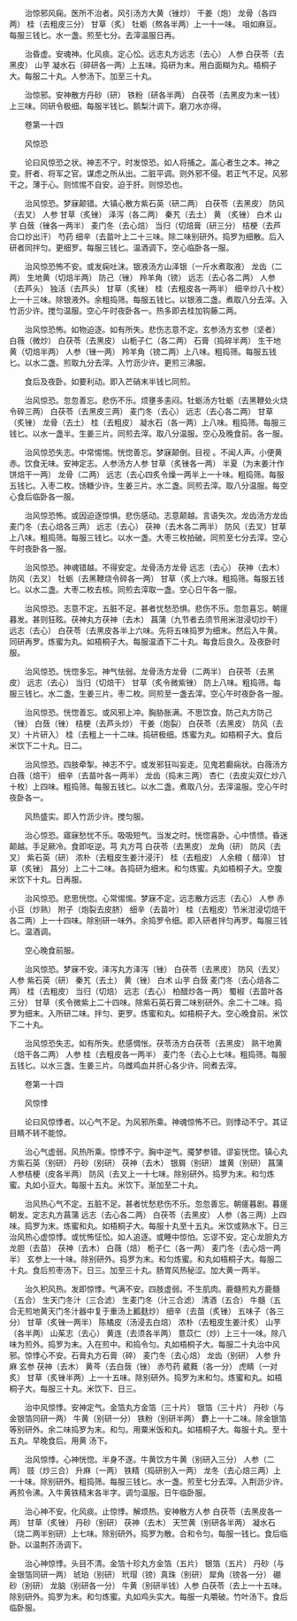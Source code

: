<!-- { "loadSidebar": true } -->
　　治惊邪风痫。医所不治者。风引汤方大黄（锉炒） 干姜（炮） 龙骨（各四两） 桂（去粗皮三分） 甘草（炙） 牡蛎（熬各半两）上一十一味。 咀如麻豆。每服三钱匕。水一盏。煎至七分。去滓温服日再。

　　治昏虚。安魂神。化风痰。定心忪。远志丸方远志（去心） 人参 白茯苓（去黑皮） 山芋 凝水石（碎研各一两）上五味。捣研为末。用白面糊为丸。梧桐子大。每服二十丸。人参汤下。加至三十丸。

　　治惊邪。安神散方丹砂（研） 铁粉（研各半两） 白茯苓（去黑皮为末一钱）上三味。同研令极细。每服半钱匕。鹅梨汁调下。磨刀水亦得。

　　卷第一十四

　　风惊恐

　　论曰风惊恐之状。神志不宁。时发惊恐。如人将捕之。盖心者生之本。神之变。肝者、将军之官。谋虑之所从出。二脏平调。则外邪不侵。若正气不足。风邪干之。薄于心。则怵惕不自安。迫于肝。则惊恐也。

　　治风惊恐。梦寐颠错。大镇心散方紫石英（研二两） 白茯苓（去黑皮） 防风（去叉） 人参 甘草（炙锉） 泽泻（各二两） 秦艽（去土） 黄 （炙锉） 白术 山芋 白蔹（锉各一两半） 麦门冬（去心焙） 当归（切焙膏（研三分） 桔梗（去芦合口炒出汗） 芍药 细辛（去苗叶上二十三味。除二味别研外。捣罗为细散。后入研者同拌匀。更细罗。每服三钱匕。温酒调下。空心临卧各一服。

　　治风惊恐怖不安。或发痫吐沫。银液汤方山泽银（一斤水煮取液） 龙齿（二两） 生地黄（切焙半两） 防己（锉） 羚羊角（镑） 远志（去心各二两） 人参（去芦头） 独活（去芦头） 甘草（炙锉） 桂（去粗皮各一两半） 细辛炒八十枚）上一十三味。除银液外。余粗捣筛。每服五钱匕。以银液二盏。煮取八分去滓。入竹沥少许。搅匀温服。空心午时夜卧各一。热多即去桂加钩藤二两。

　　治风惊恐怖。如物迫逐。如有所失。悲伤志意不定。玄参汤方玄参（坚者） 白薇（微炒） 白茯苓（去黑皮） 山栀子仁（各二两） 石膏（捣碎半两） 生干地黄（切焙半两） 人参（锉一两） 羚羊角（镑二两）上八味。粗捣筛。每服五钱匕。以水二盏。煎取九分去滓。入竹沥少许。更煎三沸服。

　　食后及夜卧。如要利动。即入芒硝末半钱匕同煎。

　　治风惊恐。忽忽善忘。悲伤不乐。烦壅多恚闷。牡蛎汤方牡蛎（去黑鞭处火烧令碎三两） 白茯苓（去黑皮三两） 麦门冬（去心） 远志（去心各二两） 甘草（炙锉） 龙骨（去土） 桂（去粗皮） 凝水石（各一两）上八味。粗捣筛。每服三钱匕。以水一盏半。生姜三片。同煎去滓。取八分温服。空心及晚食前。各一服。

　　治风惊恐失志。中常惕惕。恍惚善忘。梦寐颠倒。目视 。不闻人声。小便黄赤。饮食无味。安神定志。人参汤方人参 甘草（炙锉各一两） 半夏（为末姜汁作饼焙干一两） 龙骨（二两） 远志（去心四炙令燥一两半上一十味。粗捣筛。每服五钱匕。入枣二枚。饧糖少许。生姜三片。水二盏。同煎去滓。取八分温服。每空心食后临卧各一服。

　　治风惊恐怖。或因迫逐惊惧。悲伤感动。志意颠越。言语失次。龙齿汤方龙齿 麦门冬（去心焙各三两） 远志（去心） 茯神（去木各二两半） 防风（去叉）甘草上八味。粗捣筛。每服三钱匕。以水一盏。大枣三枚拍破。同煎至七分去滓。空心午时夜卧各一服。

　　治风惊恐。神魂错越。不得安定。龙骨汤方龙骨 远志（去心） 茯神（去木） 防风（去叉） 牡蛎（去黑鞭烧令碎各一两） 甘草（炙上六味。粗捣筛。每服五钱匕。以水二盏。大枣二枚去核。同煎去滓取一盏。空心日午各一服。

　　治风惊恐。志意不定。五脏不足。甚者忧愁恐惧。悲伤不乐。忽忽喜忘。朝瘥暮发。甚则狂眩。茯神丸方茯神（去木） 菖蒲（九节者去须节用米泔浸切炒干） 远志（去心） 白茯苓（去黑皮各半上六味。先将五味捣罗为细末。然后入牛黄。同研再罗。炼蜜为丸。如梧桐子大。每服温酒下二十丸。每食后良久。及夜卧时服。

　　治风惊恐。恍惚多忘。神气怯弱。龙骨汤方龙骨（二两半） 白茯苓（去黑皮） 远志（去心） 当归（切焙干） 甘草（炙令微紫锉） 防上八味。粗捣筛。每服三钱匕。水二盏。生姜三片。枣二枚。同煎至一盏去滓。空心午时夜卧各一服。

　　治风惊恐。恍惚善忘。或风邪上冲。胸胁胀满。不思饮食。防己丸方防己（锉） 白蔹（锉） 桔梗（去芦头炒） 干姜（炮裂） 白茯苓（去黑皮） 防风（去叉）十片研入） 桂（去粗上一十二味。捣研极细。炼蜜为丸。如梧桐子大。食后米饮下二十丸。日二。

　　治风惊恐。四肢牵掣。神志不宁。或发邪狂叫妄走。见鬼若癫痫状。白薇汤方白薇（焙干） 细辛（去苗叶各一两半） 龙齿（捣末三两） 杏仁（去皮尖双仁炒八十枚）上四味。粗捣筛。每服五钱匕。以水二盏。煮取八分。去滓温服。空心午时夜卧各一。

　　风热盛实。即入竹沥少许。搅匀服。

　　治心惊恐。寤寐愁忧不乐。吸吸短气。当发之时。恍惚喜卧。心中愦愦。昏迷颠越。手足厥冷。食即呕逆。芎 丸方芎 白茯苓（去黑皮） 龙角（研） 防风（去叉） 紫石英（研） 浓朴（去粗皮生姜汁浸汗） 桂（去粗皮） 人余粮（ 醋淬） 甘草（炙锉） 菖分）上二十二味。各捣研为细末。和匀炼蜜。丸如梧桐子大。空腹米饮下十丸。日再服。

　　治风惊恐。悲思恍惚。心常惕惕。梦寐不定。远志散方远志（去心） 人参 赤小豆（炒熟） 附子（炮裂去皮脐） 细辛（去苗叶） 桂（去粗皮）节米泔浸切焙干各二两）上一十四味。除别研一味外。余捣罗令细。即入研者拌匀再罗。每服三钱匕。温酒调。

　　空心晚食前服。

　　治风惊恐。梦寐不安。泽泻丸方泽泻（锉） 白茯苓（去黑皮） 防风（去叉） 人参 紫石英（研） 秦艽（去土） 黄（锉） 白术 山芋 白蔹 麦门冬（去心焙各二两） 桂（去粗皮） 当归（切焙） 远志（去心） 柏醋炒各一两） 蜀椒（去苗叶各三分） 甘草（炙令微紫上二十四味。除紫石英石膏二味别研外。余二十二味。捣罗为细末。入所研二味。拌匀、更罗。炼蜜和丸。如梧桐子大。空心晚食前。米饮下二十丸。

　　治风惊恐失志。如有所失。悲感惆怅。茯苓汤方白茯苓（去黑皮） 熟干地黄（焙干各二两） 人参 桂（去粗皮各一两半） 麦门冬（去心上七味。粗捣筛。每服五钱匕。以水三盏。生姜三片。乌雌鸡血并肝心各少许。同煮去滓。

　　卷第一十四

　　风惊悸

　　论曰风惊悸者。以心气不足。为风邪所乘。神魂惊怖不已。则悸动不宁。其证目睛不转不能惊。

　　治心气虚弱。风热所乘。惊悸不宁。胸中逆气。魇梦参错。谬妄恍惚。镇心丸方紫石英（别研） 丹砂（别研） 茯神（去木） 银屑（别研） 雄黄（别研） 菖蒲 人参桔梗（皮各半两） 防风（去叉上一十七味。除别研外。捣罗为末。和匀炼蜜。丸如小豆大。每服十五丸。米饮下。渐加至二十丸。

　　治风热心气不定。五脏不足。甚者忧愁悲伤不乐。忽忽善忘。朝瘥暮剧。暮瘥朝发。定志丸方菖蒲 远志（去心各二两） 白茯苓（去黑皮） 人参（各三两）上四味。捣罗为末。炼蜜和丸。如梧桐子大。每服十丸至十五丸。米饮或熟水下。日三治风热心虚惊悸。或忧怖怔忪。如人追逐。或睡中惊怕。忘谬不安。定心龙胆丸方龙胆（去苗） 茯神（去木） 白薇（焙） 栀子仁（各一两） 麦门冬（去心焙一两半） 玄参上一十味。除别研外。捣罗为末。和匀炼蜜。和丸如梧桐子大。每服二十丸。食后煎枣汤下。日三。加至三十丸。肠胃风热秘涩。加大黄一两半。

　　治久积风热。发即惊悸。气满不安。四肢虚弱。不生肌肉。鹿髓煎丸方鹿髓（五合） 生天门冬汁（三合滤） 生麦门冬（汁三合滤） 清酒（五合） 牛髓（五合无煎地黄天门冬汁器中复于重汤上瓤麸炒） 细辛（去苗（炙锉） 五味子（各三分） 甘草（炙锉一两半） 陈橘皮（汤浸去白焙） 浓朴（去粗皮生姜汁炙） 山芋（各半两） 山茱志（去心） 黄连（去须各半两） 薏苡仁（炒）上三十一味。除八味为煎外。捣罗为末。入在煎中。和捣令匀。丸如梧桐子大。每服二十丸治中风邪。惊悸心不安。石膏丸方石膏（碎） 麦门冬（去心焙） 龙齿（别研） 人参 升麻 玄参 茯神（去木） 黄芩（去白蔹（锉） 赤芍药 葳蕤（各一分） 虎睛（一对炙） 甘草（炙锉半两）上一十五味。除别研外。捣罗为末和匀。炼蜜和丸。如梧桐子大。每服三十丸。米饮下、日三。

　　治中风惊悸。安神定气。金箔丸方金箔（三十片） 银箔（三十片） 丹砂（与金银箔同研一两） 牛黄（别研一分） 铁粉（别研半两） 麝上一十二味。除金银箔等别研外。余二味捣罗为末。和匀。用粟米饭和丸。如梧桐子大。每服十丸。至十五丸。早晚食后。用黄 汤下。

　　治风惊悸。心神恍惚。半身不遂。牛黄饮方牛黄（别研入三分） 人参（二两） 豉（炒三合） 升麻（一两） 铁精（捣研别入一两） 龙冬（去心焙三两）上一十味。除别研外。粗捣筛。每服三钱匕。水一盏。煎至七分去滓。入荆沥少许。再煎令沸。入牛黄铁精末各半字。调匀温服。日午临卧服。

　　治心神不安。化风痰。止惊悸。解烦热。安神散方人参 白茯苓（去黑皮各一两） 甘草（炙锉） 丹砂（别研） 茯神（去木） 天竺黄（别研各半两） 凝水石（烧二两半别研）上七味。除别研外。捣罗为散。合和令匀。每服一钱匕。食后临卧。以温荆芥汤调下。

　　治心神惊悸。头目不清。金箔十珍丸方金箔（五片） 银箔（五片） 丹砂（与金银箔同研一两） 琥珀（别研） 玳瑁（镑）真珠（别研） 犀角（镑各一分） 硼砂（别研） 龙脑（别研各一分） 牛黄（别研半钱）人参 白茯苓（去上一十五味。除别研外。捣罗为末。和匀炼蜜。丸如鸡头实大。每服一丸嚼破。竹叶汤下。食后临卧服。

